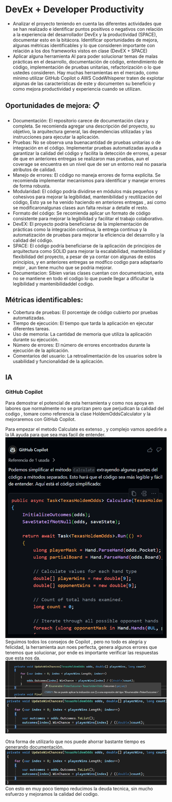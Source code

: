 #  DevEx + Developer Productivity #
- Analizar el proyecto teniendo en cuenta las diferentes actividades que se han realizado e identificar puntos positivos o negativos con relación a la experiencia del desarrollador DevEx y la productividad (SPACE), documentar esto en la bitácora. Identificar oportunidades de mejora, algunas métricas identificables y lo que consideren importante con relación a los dos frameworks vistos en clase (DevEX + SPACE)
- Aplicar alguna herramienta AI para poder solucionar temas de malas prácticas en el desarrollo, documentación de código, entendimiento de código, implementación de pruebas unitarias, refactorización o lo que ustedes consideren. Hay muchas herramientas en el mercado, como mínimo utilizar GitHub Copilot o AWS CodeWhisperer  traten de explotar algunas de las características de este y documenten su beneficio y como mejora productividad y experiencia cuando se utilizan.

## Oportunidades de mejora: 📋
- Documentación: El repositorio carece de documentación clara y completa. Se recomienda agregar una descripción del proyecto, su objetivo, la arquitectura general, las dependencias utilizadas y las instrucciones para ejecutar la aplicación.
- Pruebas: No se observa una buenacantidad de  pruebas unitarias o de integración en el código. Implementar pruebas automatizadas ayuda a garantizar la calidad del código y facilita la detección de errores, a pesar de que en anteriores entregas se realizaron mas pruebas, aun el coverage se encuentra en un nivel que de ser un entorno real no pasaria atributos de calidad.
- Manejo de errores: El código no maneja errores de forma explícita. Se recomienda implementar mecanismos para identificar y manejar errores de forma robusta.
- Modularidad: El código podría dividirse en módulos más pequeños y cohesivos para mejorar la legibilidad, mantenibilidad y reutilización del código, Esto ya se ha venido haciendo en anteriores entregas , asi como se modificaronalgunas clases aun falta revisar a detalle el resto.
- Formato del código: Se recomienda aplicar un formato de código consistente para mejorar la legibilidad y facilitar el trabajo colaborativo.
- DevEX: El proyecto podría beneficiarse de la implementación de prácticas como la integración continua, la entrega continua y la automatización de pruebas para mejorar la eficiencia del desarrollo y la calidad del código.
- SPACE: El código podría beneficiarse de la aplicación de principios de arquitectura como SOLID para mejorar la escalabilidad, mantenibilidad y flexibilidad del proyecto, a pesar de ya contar con algunas de estos principios, y en anteriores entregas se modfico codigo para adaptaarlo mejor , aun tiene mucho que se podria mejorar.
- Documentacion: Sibien varias clases cuentan con documentacion, esta no se mantiene en todo el codigo  lo que puede llegar a dificultar la legibilidad y mantenibilidaddel codigo.
## Métricas identificables:
- Cobertura de pruebas: El porcentaje de código cubierto por pruebas automatizadas.
- Tiempo de ejecución: El tiempo que tarda la aplicación en ejecutar diferentes tareas.
- Uso de memoria: La cantidad de memoria que utiliza la aplicación durante su ejecución.
- Número de errores: El número de errores encontrados durante la ejecución de la aplicación.
- Comentarios del usuario: La retroalimentación de los usuarios sobre la usabilidad y funcionalidad de la aplicación.

## IA
### GitHub Copilot
Para demostrar el potencial de esta herramienta y como nos apoya en labores que normalmente no se prorizan pero que perjudican la calidad del codigo , tomare como referencia la clase HoldemOddsCalculator y la mejoraremos con GitHub Copilot.

Para empezar el metodo Calculate es extenso , y complejo vamos apedirle a la IA ayuda para que sea mas facil de entender.
![Descripción de la imagen](/images/devex1.png)
Seguimos todos los consejos de Copilot , pero no todo es alegria y felicidad, la herramienta aun noes perfecta, genera algunos errores que tenemos que solucionar, por ende es importante verificar las respuestas que esta nos da.
![Descripción de la imagen](/images/devex2.png) ![Descripción de la imagen](/images/devex3.png)

Otra forma de utilizarlo que nos puede ahorrar bastante tiempo es generando documentación.
 ![Descripción de la imagen](/images/devex3.png)
 Con esto en muy poco tiempo reducimos la deuda tecnica, sin mucho esfuerzo y mejoramos la calidad del codigo.